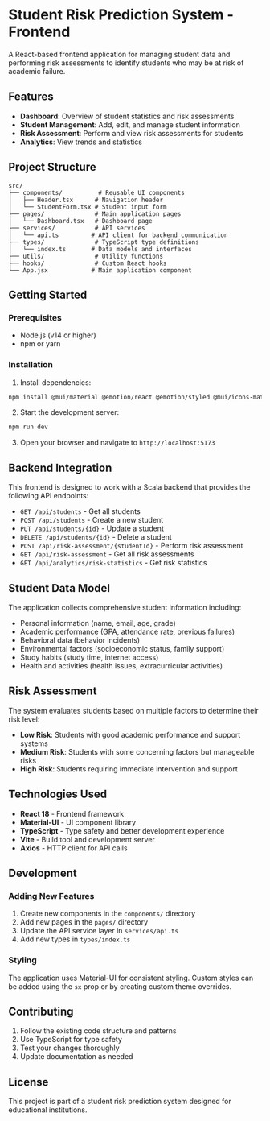 # Student Risk Prediction System - Frontend

A React-based frontend application for managing student data and performing risk assessments to identify students who may be at risk of academic failure.

## Features

- **Dashboard**: Overview of student statistics and risk assessments
- **Student Management**: Add, edit, and manage student information
- **Risk Assessment**: Perform and view risk assessments for students
- **Analytics**: View trends and statistics

## Project Structure

```
src/
├── components/          # Reusable UI components
│   ├── Header.tsx      # Navigation header
│   └── StudentForm.tsx # Student input form
├── pages/              # Main application pages
│   └── Dashboard.tsx   # Dashboard page
├── services/           # API services
│   └── api.ts         # API client for backend communication
├── types/              # TypeScript type definitions
│   └── index.ts       # Data models and interfaces
├── utils/              # Utility functions
├── hooks/              # Custom React hooks
└── App.jsx            # Main application component
```

## Getting Started

### Prerequisites

- Node.js (v14 or higher)
- npm or yarn

### Installation

1. Install dependencies:
```bash
npm install @mui/material @emotion/react @emotion/styled @mui/icons-material axios recharts react-router-dom
```

2. Start the development server:
```bash
npm run dev
```

3. Open your browser and navigate to `http://localhost:5173`

## Backend Integration

This frontend is designed to work with a Scala backend that provides the following API endpoints:

- `GET /api/students` - Get all students
- `POST /api/students` - Create a new student
- `PUT /api/students/{id}` - Update a student
- `DELETE /api/students/{id}` - Delete a student
- `POST /api/risk-assessment/{studentId}` - Perform risk assessment
- `GET /api/risk-assessment` - Get all risk assessments
- `GET /api/analytics/risk-statistics` - Get risk statistics

## Student Data Model

The application collects comprehensive student information including:

- Personal information (name, email, age, grade)
- Academic performance (GPA, attendance rate, previous failures)
- Behavioral data (behavior incidents)
- Environmental factors (socioeconomic status, family support)
- Study habits (study time, internet access)
- Health and activities (health issues, extracurricular activities)

## Risk Assessment

The system evaluates students based on multiple factors to determine their risk level:

- **Low Risk**: Students with good academic performance and support systems
- **Medium Risk**: Students with some concerning factors but manageable risks
- **High Risk**: Students requiring immediate intervention and support

## Technologies Used

- **React 18** - Frontend framework
- **Material-UI** - UI component library
- **TypeScript** - Type safety and better development experience
- **Vite** - Build tool and development server
- **Axios** - HTTP client for API calls

## Development

### Adding New Features

1. Create new components in the `components/` directory
2. Add new pages in the `pages/` directory
3. Update the API service layer in `services/api.ts`
4. Add new types in `types/index.ts`

### Styling

The application uses Material-UI for consistent styling. Custom styles can be added using the `sx` prop or by creating custom theme overrides.

## Contributing

1. Follow the existing code structure and patterns
2. Use TypeScript for type safety
3. Test your changes thoroughly
4. Update documentation as needed

## License

This project is part of a student risk prediction system designed for educational institutions. 